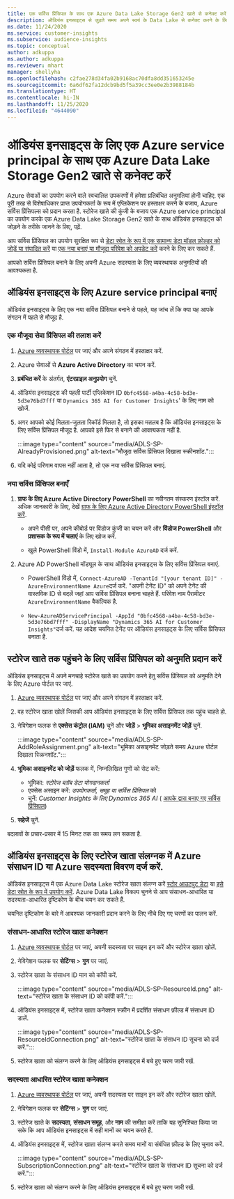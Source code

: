 ```yaml
---
title: एक सर्विस प्रिंसिपल के साथ एक Azure Data Lake Storage Gen2 खाते से कनेक्ट करें
description: ऑडियंस इनसाइट्स से जुड़ते समय अपने स्वयं के Data Lake से कनेक्ट करने के लिए ऑडियंस इनसाइट्स के लिए एक Azure service principal का उपयोग करें.
ms.date: 11/24/2020
ms.service: customer-insights
ms.subservice: audience-insights
ms.topic: conceptual
author: adkuppa
ms.author: adkuppa
ms.reviewer: mhart
manager: shellyha
ms.openlocfilehash: c2fae278d34fa02b9168ac70dfa8dd351653245e
ms.sourcegitcommit: 6a6df62fa12dcb9bd5f5a39cc3ee0e2b3988184b
ms.translationtype: HT
ms.contentlocale: hi-IN
ms.lasthandoff: 11/25/2020
ms.locfileid: "4644090"
---
```

# <a name="connect-to-an-azure-data-lake-storage-gen2-account-with-an-azure-service-principal-for-audience-insights"></a>ऑडियंस इनसाइट्स के लिए एक Azure service principal के साथ एक Azure Data Lake Storage Gen2 खाते से कनेक्ट करें

Azure सेवाओं का उपयोग करने वाले स्वचालित उपकरणों में हमेशा प्रतिबंधित अनुमतियां होनी चाहिए. एक पूरी तरह से विशेषाधिकार प्राप्त उपयोगकर्ता के रूप में एप्लिकेशन पर हस्ताक्षर करने के बजाय, Azure सर्विस प्रिंसिपल्स को प्रदान करता है. स्टोरेज खाते की कुंजी के बजाय एक Azure service principal का उपयोग करके एक Azure Data Lake Storage Gen2 खाते के साथ ऑडियंस इनसाइट्स को जोड़ने के तरीके जानने के लिए, पढ़ें. 

आप सर्विस प्रिंसिपल का उपयोग सुरक्षित रूप से [डेटा स्रोत के रूप में एक सामान्य डेटा मॉडल फ़ोल्डर को जोड़ें या संपादित करें](connect-common-data-model.md) या [एक नया बनाएं या मौजूदा परिवेश को अपडेट करें](manage-environments.md#create-an-environment-in-an-existing-organization) करने के लिए कर सकते हैं.

आपको सर्विस प्रिंसिपल बनाने के लिए अपनी Azure सदस्यता के लिए व्यवस्थापक अनुमतियों की आवश्यकता है.

## <a name="create-azure-service-principal-for-audience-insights"></a>ऑडियंस इनसाइट्स के लिए Azure service principal बनाएं

ऑडियंस इनसाइट्स के लिए एक नया सर्विस प्रिंसिपल बनाने से पहले, यह जांच लें कि क्या यह आपके संगठन में पहले से मौजूद है.

### <a name="look-for-an-existing-service-principal"></a>एक मौजूदा सेवा प्रिंसिपल की तलाश करें

1. [Azure व्यवस्थापक पोर्टल](https://portal.azure.com) पर जाएं और अपने संगठन में हस्ताक्षर करें.

2. Azure सेवाओं से **Azure Active Directory** का चयन करें.

3. **प्रबंधित करें** के अंतर्गत, **एंटरप्राइज़ अनुप्रयोग** चुनें.

4. ऑडियंस इनसाइट्स की पहली पार्टी एप्लिकेशन ID `0bfc4568-a4ba-4c58-bd3e-5d3e76bd7fff` या `Dynamics 365 AI for Customer Insights`' के लिए नाम को खोजें.

5. अगर आपको कोई मिलता-जुलता रिकॉर्ड मिलता है, तो इसका मतलब है कि ऑडियंस इनसाइट्स के लिए सर्विस प्रिंसिपल मौजूद है. आपको इसे फिर से बनाने की आवश्यकता नहीं है.
   
   :::image type="content" source="media/ADLS-SP-AlreadyProvisioned.png" alt-text="मौजूदा सर्विस प्रिंसिपल दिखाता स्क्रीनशॉट.":::
   
6. यदि कोई परिणाम वापस नहीं आता है, तो एक नया सर्विस प्रिंसिपल बनाएं.

### <a name="create-a-new-service-principal"></a>नया सर्विस प्रिंसिपल बनाएँ

1. **ग्राफ के लिए Azure Active Directory PowerShell** का नवीनतम संस्करण इंस्टॉल करें. अधिक जानकारी के लिए, देखें [ग्राफ के लिए Azure Active Directory PowerShell इंस्टॉल करें](https://docs.microsoft.com/powershell/azure/active-directory/install-adv2).
   - अपने पीसी पर, अपने कीबोर्ड पर विंडोज कुंजी का चयन करें और **विंडोज PowerShell** और **प्रशासक के रूप में चलाएं** के लिए खोज करें.
   
   - खुले PowerShell विंडो में, `Install-Module AzureAD` दर्ज करें.

2. Azure AD PowerShell मॉड्यूल के साथ ऑडियंस इनसाइट्स के लिए सर्विस प्रिंसिपल बनाएं.
   - PowerShell विंडो में, `Connect-AzureAD -TenantId "[your tenant ID]" -AzureEnvironmentName Azure`दर्ज करें. "अपनी टेनेंट ID" को अपने टेनेंट की वास्तविक ID से बदलें जहां आप सर्विस प्रिंसिपल बनाना चाहते हैं. परिवेश नाम पैरामीटर `AzureEnvironmentName` वैकल्पिक है.
  
   - `New-AzureADServicePrincipal -AppId "0bfc4568-a4ba-4c58-bd3e-5d3e76bd7fff" -DisplayName "Dynamics 365 AI for Customer Insights"`दर्ज करें. यह आदेश चयनित टेनेंट पर ऑडियंस इनसाइट्स के लिए सर्विस प्रिंसिपल बनाता है.  

## <a name="grant-permissions-to-the-service-principal-to-access-the-storage-account"></a>स्टोरेज खाते तक पहुंचने के लिए सर्विस प्रिंसिपल को अनुमति प्रदान करें

ऑडियंस इनसाइट्स में अपने मनचाहे स्टोरेज खाते का उपयोग करने हेतु सर्विस प्रिंसिपल को अनुमति देने के लिए Azure पोर्टल पर जाएं.

1. [Azure व्यवस्थापक पोर्टल](https://portal.azure.com) पर जाएं और अपने संगठन में हस्ताक्षर करें.

1. वह स्टोरेज खाता खोलें जिसकी आप ऑडियंस इनसाइट्स के लिए सर्विस प्रिंसिपल तक पहुंच चाहते हो.

1. नेविगेशन फलक से **एक्सेस कंट्रोल (IAM)** चुनें और **जोड़ें** > **भूमिका असाइनमेंट जोड़ें** चुनें.
   
   :::image type="content" source="media/ADLS-SP-AddRoleAssignment.png" alt-text="भूमिका असाइनमेंट जोड़ते समय Azure पोर्टल दिखाता स्क्रिनशॉट.":::
   
1. **भूमिका असाइनमेंट को जोड़ें** फलक में, निम्नलिखित गुणों को सेट करें:
   - भूमिका: *स्टोरेज ब्लॉब डेटा योगदानकर्ता*
   - एक्सेस असाइन करें: *उपयोगकर्ता, समूह या सर्विस प्रिंसिपल* को
   - चुनें: *Customer Insights के लिए Dynamics 365 AI* ( [आपके द्वारा बनाए गए सर्विस प्रिंसिपल](#create-a-new-service-principal))

1.  **सहेजें** चुनें.

बदलावों के प्रचार-प्रसार में 15 मिनट तक का समय लग सकता है.

## <a name="enter-the-azure-resource-id-or-the-azure-subscription-details-in-the-storage-account-attachment-to-audience-insights"></a>ऑडियंस इनसाइट्स के लिए स्टोरेज खाता संलग्नक में Azure संसाधन ID या Azure सदस्यता विवरण दर्ज करें.

ऑडियंस इनसाइट्स में एक Azure Data Lake स्टोरेज खाता संलग्न करें [स्टोर आउटपुट डेटा](manage-environments.md) या [इसे डेटा स्रोत के रूप में उपयोग करें](connect-common-data-service-lake.md). Azure Data Lake विकल्प चुनने से आप संसाधन-आधारित या सदस्यता-आधारित दृष्टिकोण के बीच चयन कर सकते हैं.

चयनित दृष्टिकोण के बारे में आवश्यक जानकारी प्रदान करने के लिए नीचे दिए गए चरणों का पालन करें.

### <a name="resounce-based-storage-account-connection"></a>संसाधन-आधारित स्टोरेज खाता कनेक्शन

1. [Azure व्यवस्थापक पोर्टल](https://portal.azure.com) पर जाएं, अपनी सदस्यता पर साइन इन करें और स्टोरेज खाता खोलें.

1. नेविगेशन फलक पर **सेटिंग्स** > **गुण** पर जाएं.

1. स्टोरेज खाता के संसाधन ID मान को कॉपी करें.

   :::image type="content" source="media/ADLS-SP-ResourceId.png" alt-text="स्टोरेज खाता के संसाधन ID को कॉपी करें.":::

1. ऑडियंस इनसाइट्स में, स्टोरेज खाता कनेक्शन स्क्रीन में प्रदर्शित संसाधन फ़ील्ड में संसाधन ID डालें.

   :::image type="content" source="media/ADLS-SP-ResourceIdConnection.png" alt-text="स्टोरेज खाता के संसाधन ID सूचना को दर्ज करें.":::   
   
1. स्टोरेज खाता को संलग्न करने के लिए ऑडियंस इनसाइट्स में बचे हुए चरण जारी रखें.

### <a name="subscription-based-storage-account-connection"></a>सदस्यता आधारित स्टोरेज खाता कनेक्शन

1. [Azure व्यवस्थापक पोर्टल](https://portal.azure.com) पर जाएं, अपनी सदस्यता पर साइन इन करें और स्टोरेज खाता खोलें.

1. नेविगेशन फलक पर **सेटिंग्स** > **गुण** पर जाएं.

1. स्टोरेज खाते के **सदस्यता**, **संसाधन समूह**, और **नाम** की समीक्षा करें ताकि यह सुनिश्चित किया जा सके कि आप ऑडियंस इनसाइट्स में सही मानों का चयन करते हैं.

1. ऑडियंस इनसाइट्स में, स्टोरेज खाता संलग्न करते समय मानों या संबंधित फ़ील्ड के लिए चुनाव करें.

   :::image type="content" source="media/ADLS-SP-SubscriptionConnection.png" alt-text="स्टोरेज खाता के संसाधन ID सूचना को दर्ज करें.":::
   
1. स्टोरेज खाता को संलग्न करने के लिए ऑडियंस इनसाइट्स में बचे हुए चरण जारी रखें.
